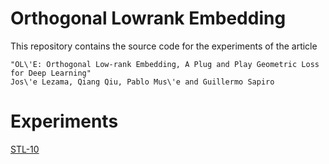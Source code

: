 # Orthogonal Lowrank Embedding

This repository contains the source code for the experiments of the article

    "OL\'E: Orthogonal Low-rank Embedding, A Plug and Play Geometric Loss for Deep Learning" 
    Jos\'e Lezama, Qiang Qiu, Pablo Mus\'e and Guillermo Sapiro

# Experiments


[STL-10](stl10)